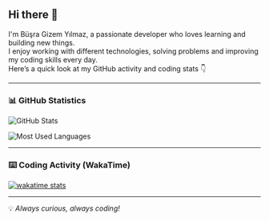 ## Hi there 👋

I'm Büşra Gizem Yılmaz, a passionate developer who loves learning and building new things.  
I enjoy working with different technologies, solving problems and improving my coding skills every day.  
Here’s a quick look at my GitHub activity and coding stats 👇  

---

### 📊 GitHub Statistics

![GitHub Stats](https://github-readme-stats.vercel.app/api?username=busragizemyilmaz&show_icons=true&theme=tokyonight&cache_seconds=60&include_all_commits=true&count_private=true)

![Most Used Languages](https://github-readme-stats.vercel.app/api/top-langs/?username=busragizemyilmaz&layout=compact&theme=tokyonight&cache_seconds=60)

---

### ⌨️ Coding Activity (WakaTime)

[![wakatime stats](https://github-readme-stats.vercel.app/api/wakatime?username=busragizemyilmaz&theme=tokyonight&cache_seconds=1800)](https://wakatime.com/@busragizemyilmaz)



---

💡 *Always curious, always coding!*





<!--
**busragizemyilmaz/busragizemyilmaz** is a ✨ _special_ ✨ repository because its `README.md` (this file) appears on your GitHub profile.

Here are some ideas to get you started:

- 🔭 I’m currently working on ...
- 🌱 I’m currently learning ...
- 👯 I’m looking to collaborate on ...
- 🤔 I’m looking for help with ...
- 💬 Ask me about ...
- 📫 How to reach me: ...
- 😄 Pronouns: ...
- ⚡ Fun fact: ...
-->
